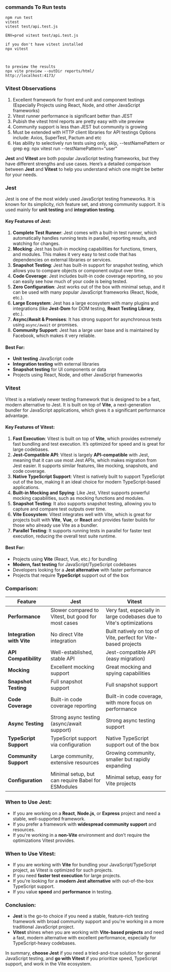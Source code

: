 ### commands To Run tests
```
npm run test
vitest
vitest test/api.test.js

ENV=prod vitest test/api.test.js

if you don't have vitest installed
npx vitest



to preview the results
npx vite preview --outDir reports/html/
http://localhost:4173/

```

### Vitest Observations
1) Excellent framework for front end unit and component testings (Especially Projects using React, Node, and other JavaScript frameworks)
2) Vitest runner performance is significant better than JEST
3) Pubish the vitest html reports are pretty easy with vite preview
4) Community support is less than JEST but community is growing
5) Must be extended with HTTP client libraries for API testings
    Options include: Axios, SuperTest, Pactum and etc
6) Has ability to selectively run tests using only, skip, --testNamePattern or grep
    eg: npx vitest run --testNamePattern="user"



**Jest** and **Vitest** are both popular JavaScript testing frameworks, but they have different strengths and use cases. Here’s a detailed comparison between **Jest** and **Vitest** to help you understand which one might be better for your needs.

### **Jest**
Jest is one of the most widely used JavaScript testing frameworks. It is known for its simplicity, rich feature set, and strong community support. It is used mainly for **unit testing** and **integration testing**.

#### Key Features of Jest:
1. **Complete Test Runner**: Jest comes with a built-in test runner, which automatically handles running tests in parallel, reporting results, and watching for changes.
2. **Mocking**: Jest has built-in mocking capabilities for functions, timers, and modules. This makes it very easy to test code that has dependencies on external libraries or services.
3. **Snapshot Testing**: Jest has built-in support for snapshot testing, which allows you to compare objects or component output over time.
4. **Code Coverage**: Jest includes built-in code coverage reporting, so you can easily see how much of your code is being tested.
5. **Zero Configuration**: Jest works out of the box with minimal setup, and it can be used with many popular JavaScript frameworks (React, Node, etc.).
6. **Large Ecosystem**: Jest has a large ecosystem with many plugins and integrations (like **Jest-Dom** for DOM testing, **React Testing Library**, etc.).
7. **Async/Await & Promises**: It has strong support for asynchronous tests using `async/await` or promises.
8. **Community Support**: Jest has a large user base and is maintained by Facebook, which makes it very reliable.

#### Best For:
- **Unit testing** JavaScript code
- **Integration testing** with external libraries
- **Snapshot testing** for UI components or data
- Projects using React, Node, and other JavaScript frameworks

### **Vitest**
Vitest is a relatively newer testing framework that is designed to be a fast, modern alternative to Jest. It is built on top of **Vite**, a next-generation bundler for JavaScript applications, which gives it a significant performance advantage.

#### Key Features of Vitest:
1. **Fast Execution**: Vitest is built on top of **Vite**, which provides extremely fast bundling and test execution. It’s optimized for speed and is great for large codebases.
2. **Jest-Compatible API**: Vitest is largely **API-compatible** with Jest, meaning that it can use most Jest APIs, which makes migration from Jest easier. It supports similar features, like mocking, snapshots, and code coverage.
3. **Native TypeScript Support**: Vitest is natively built to support TypeScript out of the box, making it an ideal choice for modern TypeScript-based applications.
4. **Built-in Mocking and Spying**: Like Jest, Vitest supports powerful mocking capabilities, such as mocking functions and modules.
5. **Snapshot Testing**: It also supports snapshot testing, allowing you to capture and compare test outputs over time.
6. **Vite Ecosystem**: Vitest integrates well with Vite, which is great for projects built with **Vite**, **Vue**, or **React** and provides faster builds for those who already use Vite as a bundler.
7. **Parallel Testing**: It supports running tests in parallel for faster test execution, reducing the overall test suite runtime.

#### Best For:
- Projects using **Vite** (React, Vue, etc.) for bundling
- **Modern, fast testing** for JavaScript/TypeScript codebases
- Developers looking for a **Jest alternative** with faster performance
- Projects that require **TypeScript** support out of the box

### Comparison:

| Feature                     | **Jest**                                  | **Vitest**                               |
|-----------------------------|-------------------------------------------|------------------------------------------|
| **Performance**              | Slower compared to Vitest, but good for most cases | Very fast, especially in large codebases due to Vite's optimizations |
| **Integration with Vite**    | No direct Vite integration                | Built natively on top of Vite, perfect for Vite-based projects |
| **API Compatibility**        | Well-established, stable API              | Jest-compatible API (easy migration)     |
| **Mocking**                  | Excellent mocking support                 | Great mocking and spying capabilities    |
| **Snapshot Testing**         | Full snapshot support                     | Full snapshot support                    |
| **Code Coverage**            | Built-in code coverage reporting          | Built-in code coverage, with more focus on performance |
| **Async Testing**            | Strong async testing (async/await support) | Strong async testing support             |
| **TypeScript Support**       | TypeScript support via configuration      | Native TypeScript support out of the box |
| **Community Support**        | Large community, extensive resources      | Growing community, smaller but rapidly expanding |
| **Configuration**            | Minimal setup, but can require Babel for ESModules | Minimal setup, easy for Vite projects    |

### When to Use **Jest**:
- If you are working on a **React**, **Node.js**, or **Express** project and need a stable, well-supported framework.
- If you prefer a framework with **widespread community support** and resources.
- If you're working in a **non-Vite** environment and don’t require the optimizations Vitest provides.

### When to Use **Vitest**:
- If you are working with **Vite** for bundling your JavaScript/TypeScript project, as Vitest is optimized for such projects.
- If you need **faster test execution** for large projects.
- If you're looking for a **modern Jest alternative** with out-of-the-box TypeScript support.
- If you value **speed** and **performance** in testing.

### Conclusion:
- **Jest** is the go-to choice if you need a stable, feature-rich testing framework with broad community support and you're working in a more traditional JavaScript project.
- **Vitest** shines when you are working with **Vite-based projects** and need a fast, modern alternative with excellent performance, especially for TypeScript-heavy codebases.

In summary, **choose Jest** if you need a tried-and-true solution for general JavaScript testing, and **go with Vitest** if you prioritize speed, TypeScript support, and work in the Vite ecosystem.